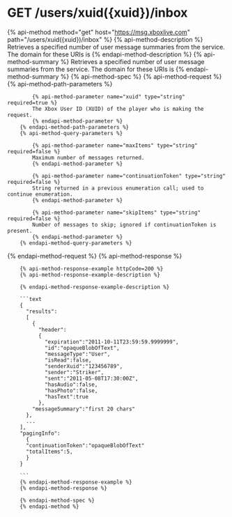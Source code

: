 # GET /users/xuid({xuid})/inbox

{% api-method method="get" host="https://msg.xboxlive.com" path="/users/xuid({xuid})/inbox" %}
        {% api-method-description %}
        Retrieves a specified number of user message summaries from the service. The domain for these URIs is 
        {% endapi-method-description %}
        {% api-method-summary %}
        Retrieves a specified number of user message summaries from the service. The domain for these URIs is 
        {% endapi-method-summary %}
        {% api-method-spec %}
        {% api-method-request %}
        {% api-method-path-parameters %}
        
            {% api-method-parameter name="xuid" type="string" required=true %}
            The Xbox User ID (XUID) of the player who is making the request.
            {% endapi-method-parameter %}
        {% endapi-method-path-parameters %}
        {% api-method-query-parameters %}
        
            {% api-method-parameter name="maxItems" type="string" required=false %}
            Maximum number of messages returned.
            {% endapi-method-parameter %}

            {% api-method-parameter name="continuationToken" type="string" required=false %}
            String returned in a previous enumeration call; used to continue enumeration.
            {% endapi-method-parameter %}

            {% api-method-parameter name="skipItems" type="string" required=false %}
            Number of messages to skip; ignored if continuationToken is present.
            {% endapi-method-parameter %}
        {% endapi-method-query-parameters %}
{% endapi-method-request %}
        {% api-method-response %}
        
        {% api-method-response-example httpCode=200 %}
        {% api-method-response-example-description %}
        
        {% endapi-method-response-example-description %}
        
        ```text
        {
          "results":
          [
            {
              "header":
              {
                "expiration":"2011-10-11T23:59:59.9999999",
                "id":"opaqueBlobOfText",
                "messageType":"User",
                "isRead":false,
                "senderXuid":"123456789",
                "sender":"Striker",
                "sent":"2011-05-08T17:30:00Z",
                "hasAudio":false,
                "hasPhoto":false,
                "hasText":true
              },
            "messageSummary":"first 20 chars"
          },
          ...
        ],
        "pagingInfo":
          {
          "continuationToken":"opaqueBlobOfText"
          "totalItems":5,
          }
        }

        ```
        {% endapi-method-response-example %}
        {% endapi-method-response %}
        
        {% endapi-method-spec %}
        {% endapi-method %}